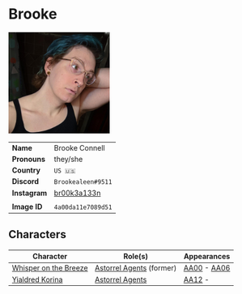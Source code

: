 # Brooke

<img src="https://raw.githubusercontent.com/jesskelsall/astarus-images/main/players/4a00da11e7089d51.png" height="200" />

|||
| --- | --- |
| **Name** | Brooke Connell | player.3
| **Pronouns** | they/she |
| **Country** | `US 🇺🇸` |
| **Discord** | `Brookealeen#9511` |
| **Instagram** | [br00k3a133n](https://www.instagram.com/br00k3a133n/) |
||
| **Image ID** | `4a00da11e7089d51` |

## Characters

| Character | Role(s) | Appearances |
| --- | --- | --- |
| [Whisper on the Breeze](../characters/whisper-on-the-breeze.md) | [Astorrel Agents](../campaigns/C2-astorrel-agents.md) (former) | [AA00](../sessions/completed/AA00.md) - [AA06](../sessions/completed/AA06.md) |
| [Yialdred Korina](../characters/yialdred-korina.md) | [Astorrel Agents](../campaigns/C2-astorrel-agents.md) | [AA12](../sessions/completed/AA12.md) - |

